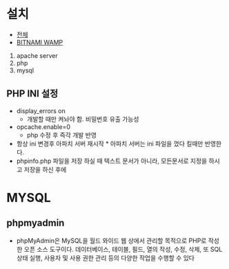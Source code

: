 # 설치
* [전체](https://kamang-it.tistory.com/209)
* [BITNAMI WAMP](https://www.youtube.com/watch?v=WboIThLXOGg&list=PLuHgQVnccGMAMMNByX8Bf1BkVrShBhj1I&index=4)
1. apache server
2. php
3. mysql



## PHP INI 설정
* display_errors on
    * 개발할 때만 켜놔야 함. 비밀번호 유출 가능성
* opcache.enable=0
    * php 수정 후 즉각 개발 반영
* 항상 ini 변경후 아파치 서버 재시작
      * 아파치 서버는 ini 파일을 껐다 킬때만 반영한다.
* phpinfo.php 파일을 저장 하실 때 텍스트 문서가 아니라, 모든문서로 지정을 하시고 저장을 하신 후에


# MYSQL
## phpmyadmin
* phpMyAdmin은 MySQL을 월드 와이드 웹 상에서 관리할 목적으로 PHP로 작성한 오픈 소스 도구이다. 데이터베이스, 테이블, 필드, 열의 작성, 수정, 삭제, 또 SQL 상태 실행, 사용자 및 사용 권한 관리 등의 다양한 작업을 수행할 수 있다
